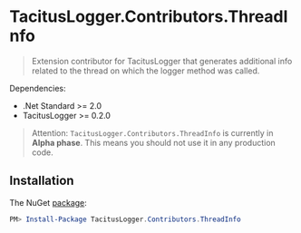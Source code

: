# TacitusLogger.Contributors.ThreadInfo

> Extension contributor for TacitusLogger that generates additional info related to the thread on which the logger method was called.
 
Dependencies:  
* .Net Standard >= 2.0  
* TacitusLogger >= 0.2.0  
  
> Attention: `TacitusLogger.Contributors.ThreadInfo` is currently in **Alpha phase**. This means you should not use it in any production code.

## Installation

The NuGet <a href="http://example.com/" target="_blank">package</a>:

```powershell
PM> Install-Package TacitusLogger.Contributors.ThreadInfo
```